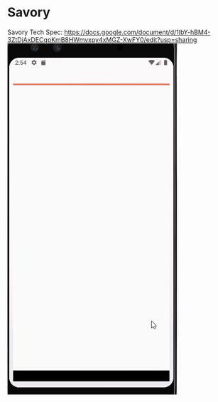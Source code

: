 # Savory
Savory Tech Spec: https://docs.google.com/document/d/1IbY-hBM4-3ZtDjAxDECqpKmB8HWmvxpy4xMGZ-XwFY0/edit?usp=sharing
![](assets/SavorySplash.gif)

